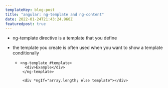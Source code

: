 ```yaml
---
templateKey: blog-post
title: "angular: ng-template and ng-content"
date: 2022-01-24T21:43:24.960Z
featuredpost: true
---
```

* ng-template directive is a template that you define 
* the template you create is often used when you want to show a template conditionally 

  * ```
    <ng-template #template>
      <div>Example</div>
     </ng-template>
     
     <div *ngIf="array.length; else template"></div>
    ```
